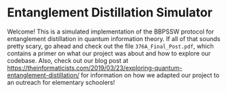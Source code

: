 # Entanglement Distillation Simulator

Welcome! This is a simulated implementation of the BBPSSW protocol for entanglement distillation in quantum information theory. If all of that sounds pretty scary, go ahead and check out the file ``376A_Final_Post.pdf``, which contains a primer on what our project was about and how to explore our codebase. Also, check out our blog post at https://theinformaticists.com/2019/03/23/exploring-quantum-entanglement-distillation/ for information on how we adapted our project to an outreach for elementary schoolers! 
